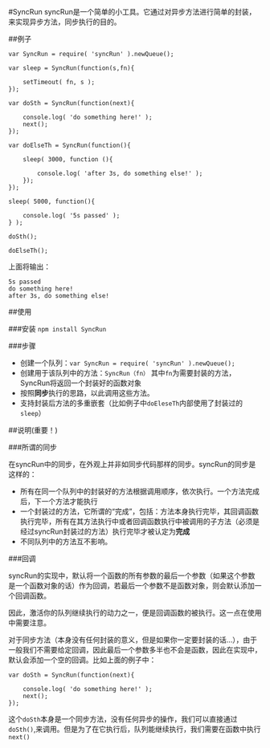 #SyncRun
syncRun是一个简单的小工具。它通过对异步方法进行简单的封装，来实现异步方法，同步执行的目的。

##例子

	var SyncRun = require( 'syncRun' ).newQueue();

    var sleep = SyncRun(function(s,fn){
    
        setTimeout( fn, s );
    });
    
    var doSth = SyncRun(function(next){
    
        console.log( 'do something here!' );
        next();
    });
    
    var doElseTh = SyncRun(function(){
    
        sleep( 3000, function (){
    
            console.log( 'after 3s, do something else!' );
        });
    });
    
    sleep( 5000, function(){
    
        console.log( '5s passed' );
    } );
    
    doSth();
    
    doElseTh();
    
上面将输出：

	5s passed
	do something here!
	after 3s, do something else!
	
##使用

###安装
 `npm install SyncRun`

###步骤

* 创建一个队列：`var SyncRun = require( 'syncRun' ).newQueue();`
* 创建用于该队列中的方法：`SyncRun（fn）` 其中`fn`为需要封装的方法，SyncRun将返回一个封装好的函数对象
* 按照**同步**执行的思路，以此调用这些方法。
* 支持封装后方法的多重嵌套（比如例子中`doEleseTh`内部使用了封装过的`sleep`）

##说明(重要！)

###所谓的同步

在syncRun中的同步，在外观上并非如同步代码那样的同步。syncRun的同步是这样的：

* 所有在同一个队列中的封装好的方法根据调用顺序，依次执行。一个方法完成后，下一个方法才能执行
* 一个封装过的方法，它所谓的“完成”，包括：方法本身执行完毕，其回调函数执行完毕，所有在其方法执行中或者回调函数执行中被调用的子方法（必须是经过syncRun封装过的方法）执行完毕才被认定为**完成**
* 不同队列中的方法互不影响。

###回调

syncRun的实现中，默认将一个函数的所有参数的最后一个参数（如果这个参数是一个函数对象的话）作为回调，若最后一个参数不是函数对象，则会默认添加一个回调函数。

因此，激活你的队列继续执行的动力之一，便是回调函数的被执行。这一点在使用中需要注意。

对于同步方法（本身没有任何封装的意义，但是如果你一定要封装的话…），由于一般我们不需要给定回调，因此最后一个参数多半也不会是函数，因此在实现中，默认会添加一个空的回调。比如上面的例子中：

	var doSth = SyncRun(function(next){
    
        console.log( 'do something here!' );
        next();
    });
    
这个`doSth`本身是一个同步方法，没有任何异步的操作，我们可以直接通过`doSth()`,来调用。但是为了在它执行后，队列能继续执行，我们需要在函数中执行`next()`